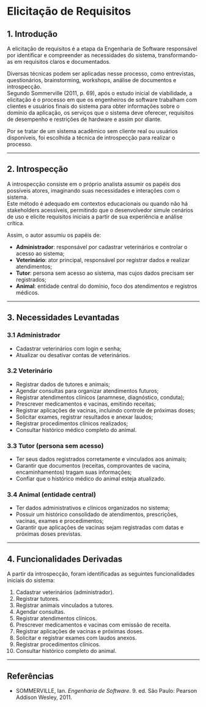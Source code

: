 # Elicitação de Requisitos

## 1. Introdução
A elicitação de requisitos é a etapa da Engenharia de Software responsável por identificar e compreender as necessidades do sistema, transformando-as em requisitos claros e documentados.  

Diversas técnicas podem ser aplicadas nesse processo, como entrevistas, questionários, brainstorming, workshops, análise de documentos e introspecção.  
Segundo Sommerville (2011, p. 69), após o estudo inicial de viabilidade, a elicitação é o processo em que os engenheiros de software trabalham com clientes e usuários finais do sistema para obter informações sobre o domínio da aplicação, os serviços que o sistema deve oferecer, requisitos de desempenho e restrições de hardware e assim por diante.

Por se tratar de um sistema acadêmico sem cliente real ou usuários disponíveis, foi escolhida a técnica de introspecção para realizar o processo.  

---

## 2. Introspecção
A introspecção consiste em o próprio analista assumir os papéis dos possíveis atores, imaginando suas necessidades e interações com o sistema.  
Este método é adequado em contextos educacionais ou quando não há stakeholders acessíveis, permitindo que o desenvolvedor simule cenários de uso e elicite requisitos iniciais a partir de sua experiência e análise crítica.

Assim, o autor assumiu os papéis de:

- **Administrador**: responsável por cadastrar veterinários e controlar o acesso ao sistema;  
- **Veterinário**: ator principal, responsável por registrar dados e realizar atendimentos;  
- **Tutor**: persona sem acesso ao sistema, mas cujos dados precisam ser registrados;  
- **Animal**: entidade central do domínio, foco dos atendimentos e registros médicos.  

---

## 3. Necessidades Levantadas

### 3.1 Administrador
- Cadastrar veterinários com login e senha;  
- Atualizar ou desativar contas de veterinários.  

### 3.2 Veterinário
- Registrar dados de tutores e animais;  
- Agendar consultas para organizar atendimentos futuros;  
- Registrar atendimentos clínicos (anamnese, diagnóstico, conduta);  
- Prescrever medicamentos e vacinas, emitindo receitas;  
- Registrar aplicações de vacinas, incluindo controle de próximas doses;  
- Solicitar exames, registrar resultados e anexar laudos;  
- Registrar procedimentos clínicos realizados;  
- Consultar histórico médico completo do animal.  

### 3.3 Tutor (persona sem acesso)
- Ter seus dados registrados corretamente e vinculados aos animais;  
- Garantir que documentos (receitas, comprovantes de vacina, encaminhamentos) tragam suas informações;  
- Confiar que o histórico médico do animal esteja atualizado.  

### 3.4 Animal (entidade central)
- Ter dados administrativos e clínicos organizados no sistema;  
- Possuir um histórico consolidado de atendimentos, prescrições, vacinas, exames e procedimentos;  
- Garantir que aplicações de vacinas sejam registradas com datas e próximas doses previstas.  

---

## 4. Funcionalidades Derivadas
A partir da introspecção, foram identificadas as seguintes funcionalidades iniciais do sistema:

1. Cadastrar veterinários (administrador).  
2. Registrar tutores.  
3. Registrar animais vinculados a tutores.  
4. Agendar consultas.  
5. Registrar atendimentos clínicos.  
6. Prescrever medicamentos e vacinas com emissão de receita.  
7. Registrar aplicações de vacinas e próximas doses.  
8. Solicitar e registrar exames com laudos anexos.  
9. Registrar procedimentos clínicos.  
10. Consultar histórico completo do animal.  

---

## Referências
- SOMMERVILLE, Ian. *Engenharia de Software*. 9. ed. São Paulo: Pearson Addison Wesley, 2011.  
